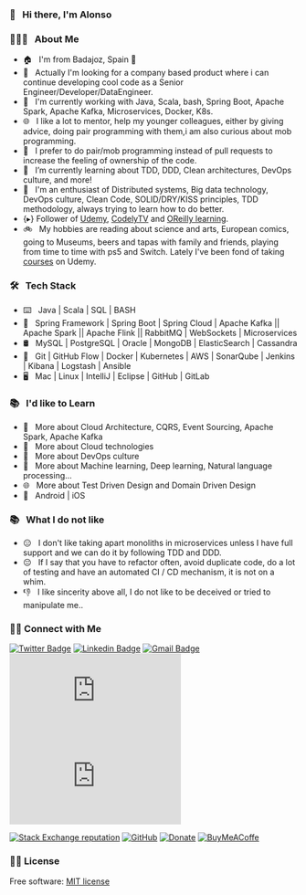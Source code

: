 ### 👋 &nbsp; Hi there, I'm Alonso

### 👨🏻‍💻 &nbsp; About Me

- 🏠 &nbsp; I'm from Badajoz, Spain 🥘
- 💼 &nbsp; Actually I'm looking for a company based product where i can continue developing cool code as a Senior Engineer/Developer/DataEngineer.
- 🔨 &nbsp; I'm currently working with Java, Scala, bash, Spring Boot, Apache Spark, Apache Kafka, Microservices, Docker, K8s.
- 🌐 &nbsp; I like a lot to mentor, help my younger colleagues, either by giving advice, doing pair programming with them,i am also curious about mob programming.
- 📱 &nbsp; I prefer to do pair/mob programming instead of pull requests to increase the feeling of ownership of the code.
- 🌱 &nbsp; I’m currently learning about TDD, DDD, Clean architectures, DevOps culture, and more!
- 🤔 &nbsp; I'm an enthusiast of Distributed systems, Big data technology, DevOps culture, Clean Code, SOLID/DRY/KISS principles, TDD methodology, always trying to learn how to do better.
- {▸} Follower of [Udemy](https://www.udemy.com), [CodelyTV](https://github.com/CodelyTV) and [OReilly learning](https://learning.oreilly.com/create-trial/?next=%2Fhome%2F).
- 🚲 &nbsp; My hobbies are reading about science and arts, European comics, going to Museums, beers and tapas with family and friends, playing from time to time with ps5 and Switch. Lately I've been fond of taking [courses](https://github.com/alonsoir/alonsoir.github.io/tree/master/certs) on Udemy.

### 🛠 &nbsp; Tech Stack

- ⌨️ &nbsp; Java | Scala | SQL | BASH
- 🧰 &nbsp; Spring Framework | Spring Boot | Spring Cloud | Apache Kafka || Apache Spark || Apache Flink || RabbitMQ | WebSockets | Microservices
- 🛢 &nbsp; MySQL | PostgreSQL | Oracle | MongoDB | ElasticSearch | Cassandra
- 🔧 &nbsp; Git | GitHub Flow | Docker | Kubernetes | AWS | SonarQube | Jenkins | Kibana | Logstash | Ansible
- 🖥 &nbsp; Mac | Linux | IntelliJ | Eclipse | GitHub | GitLab


### 📚 &nbsp; I'd like to Learn

- 🌱 &nbsp; More about Cloud Architecture, CQRS, Event Sourcing, Apache Spark, Apache Kafka  
- 🔧 &nbsp; More about Cloud technologies
- 📝 &nbsp; More about DevOps culture
- 🧰 &nbsp; More about Machine learning, Deep learning, Natural language processing...
- 🌐 &nbsp; More about Test Driven Design and Domain Driven Design
- 📱 &nbsp; Android | iOS

### 📚 &nbsp; What I do not like

- :expressionless: &nbsp; I don't like taking apart monoliths in microservices unless I have full support and we can do it by following TDD and DDD.
- :pensive: &nbsp; If I say that you have to refactor often, avoid duplicate code, do a lot of testing and have an automated CI / CD mechanism, it is not on a whim.
- :thumbsdown: &nbsp; I like sincerity above all, I do not like to be deceived or tried to manipulate me..

<h3> 🤝🏻 Connect with Me </h3>

<!--[![Website Badge](https://img.shields.io/badge/www.alvaroalbiach.com--lightgrey?style=flat&logo=Google-Chrome&logoColor=white&link=https://www.alvaroalbiach.com)](https://www.alvaroalbiach.com/)-->
[![Twitter Badge](https://img.shields.io/twitter/follow/alonso_isidoro?style=social])](https://twitter.com/alonso_Isidoro)
[![Linkedin Badge](https://img.shields.io/badge/Alonso%20Isidoro%20Román--blue?style=flat&logo=Linkedin&logoColor=white&link=https://www.linkedin.com/in/alonso-isidoro-roman-8ab57445/)](https://www.linkedin.com/in/alonso-isidoro-roman-8ab57445/)
[![Gmail Badge](https://img.shields.io/badge/alonsoir@gmail.com--red?style=flat&logo=gmail&logoColor=white&link=mailto:alonsoir@gmail.com)](mailto:alonsoir@gmail.com)
[![Spanish CV Badge](https://img.shields.io/badge/Spanish%20CV--yellow?style=flat&logo=cv&logoColor=white&link=https://github.com/alonsoir/alonsoir.github.io/blob/master/CV/Mi%20CV%20En%20Español%20para%20SOPRA%20A3%202.pdf)](https://github.com/alonsoir/alonsoir.github.io/blob/master/CV/Mi%20CV%20En%20Español%20para%20SOPRA%20A3%202.pdf)
[![English CV Badge](https://img.shields.io/badge/English%20CV--red?style=flat&logo=cv&logoColor=black&link=https://github.com/alonsoir/alonsoir.github.io/blob/master/CV/Mi%20CV%20En%20Español%20para%20SOPRA%20A3%202.pdf)](https://github.com/alonsoir/alonsoir.github.io/blob/master/CV/resume%20Alonso%20Isidoro%20Román%20Feb%202020-riga.pdf)

[![Stack Exchange reputation](https://img.shields.io/stackexchange/stackoverflow/r/449303.svg)](https://stackoverflow.com/users/449303/aironman) [![GitHub](https://img.shields.io/github/license/aironman/stackoverflow.svg)](https://github.com/eyllanesc/stackoverflow/blob/master/LICENSE) [![Donate](https://img.shields.io/badge/donate-PayPal-blue.svg?logo=paypal)](https://paypal.me/AIsidoroRoman?locale.x=es_ES)
[![BuyMeACoffe](https://www.buymeacoffee.com/assets/img/custom_images/orange_img.png)](https://www.buymeacoffee.com/aironman)

<h3> 🤝🏻 License </h3>

Free software: [MIT license](https://github.com/alonsoir/stackoverflow/blob/master/LICENSE)

<!--
<a href="https://stackoverflow.com/users/449303/aironman?tab=profile"><img src="https://stackoverflow.com/users/flair/449303.png" width="100" height="28" alt="profile for aironman at Stack Overflow, Q&amp;A for professional and enthusiast software Engineer" title="profile for aironman at Stack Overflow, Q&amp;A for professional and enthusiast software Engineer"></a>
-->
